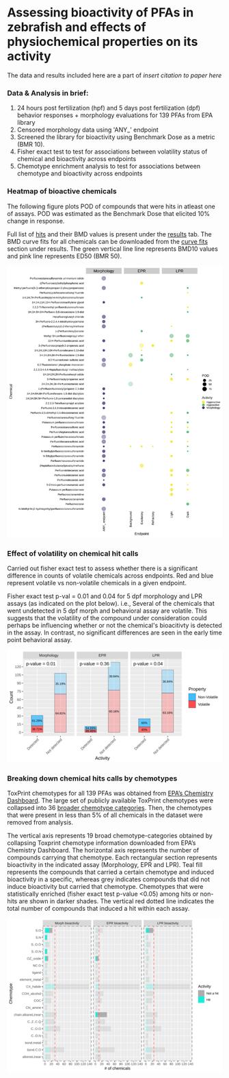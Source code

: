 # Assessing bioactivity of PFAs in zebrafish and effects of physiochemical properties on its activity

The data and results included here are a part of *insert citation to paper here* 

### Data & Analysis in brief: 

1. 24 hours post fertilization (hpf) and 5 days post fertilization (dpf) behavior responses + morphology evaluations for 139 PFAs from EPA library
2. Censored morphology data using 'ANY_' endpoint
3. Screened the library for bioactivity using Benchmark Dose as a metric (BMR 10).
4. Fisher exact test to test for associations between volatility status of chemical and bioactivity across endpoints
5. Chemotype enrichment analysis to test for associations between chemotype and bioactivity across endpoints

### Heatmap of bioactive chemicals

The following figure plots POD of compounds that were hits in atleast one of assays. POD was estimated as the Benchmark Dose that elicited 10% change in response. 

Full list of [hits](https://github.com/pthunga/PFAS-analysis/blob/main/results/final_consolidated.csv) and their BMD values is present under the [results](https://github.com/pthunga/PFAS-analysis/blob/main/results) tab. The BMD curve fits for all chemicals can be downloaded from the [curve fits](https://github.com/pthunga/PFAS-analysis/blob/main/results/curveFits) section under results. The green vertical line line represents BMD10 values and pink line represents ED50 (BMR 50). 


![flowchart](https://github.com/pthunga/PFAS-analysis/blob/main/results/images/global_heatmap_bmd.svg)

### Effect of volatility on chemical hit calls

Carried out fisher exact test to assess whether there is a significant difference in counts of volatile chemicals across endpoints. Red and blue represent volatile vs non-volatile chemicals in a given endpoint.

Fisher exact test p-val = 0.01 and 0.04 for 5 dpf morphology and LPR assays (as indicated on the plot below). i.e., Several of the chemicals that went undetected in 5 dpf morph and behavioral assay are volatile. This suggests that the volatility of the compound under consideration could perhaps be influencing whether or not the chemical's bioacitivty is detected in the assay. In contrast, no significant differences are seen in the early time point behavioral assay.  

![flowchart](https://github.com/pthunga/PFAS-analysis/blob/main/results/images/volatility-ftest.svg)

 ### Breaking down chemical hits calls by chemotypes
 
 ToxPrint chemotypes for all 139 PFAs was obtained from [EPA’s Chemistry Dashboard](https://comptox.epa.gov/dashboard/dsstoxdb/batch_search). The large set of publicly available ToxPrint chemotypes were collapsed into 36 [broader chemotype categories](https://github.com/pthunga/PFAS-analysis/blob/main/results/SupplementaryInfo_ToxPrints_PFAS-condensed.csv). Then, the chemotypes that were present in less than 5% of all chemicals in the dataset were removed from analysis. 
  
The vertical axis represents 19 broad chemotype-categories obtained by collapsing Toxprint chemotype information downloaded from EPA’s Chemistry Dashboard.  The horizontal axis represents the number of compounds carrying that chemotype. Each rectangular section represents bioactivity in the indicated assay (Morphology, EPR and LPR). Teal fill represents the compounds that carried a certain chemotype and induced bioactivity in a specific, whereas grey indicates compounds that did not induce bioactivity but carried that chemotype. Chemotypes that were statistically enriched (fisher exact test p-value <0.05) among hits or non-hits are shown in darker shades. The vertical red dotted line indicates the total number of compounds that induced a hit within each assay.

![flowchart](https://github.com/pthunga/PFAS-analysis/blob/main/results/images/chemotypePlot-BMDhits.svg)


